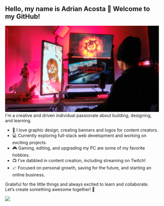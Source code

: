 ## Hello, my name is Adrian Acosta 👋 Welcome to my GitHub!
<div align="center">  
  <img src="https://github.com/acacost8/acacost8/blob/main/IMG_6023.jpg" alt="My setup" width="800">  
</div>
I'm a creative and driven individual passionate about building, designing, and learning.  

- 🎨 I love graphic design, creating banners and logos for content creators.  
- 💻 Currently exploring full-stack web development and working on exciting projects.  
- 🎮 Gaming, editing, and upgrading my PC are some of my favorite hobbies.  
- 📺 I’ve dabbled in content creation, including streaming on Twitch! 
- 📈 Focused on personal growth, saving for the future, and starting an online business.  

Grateful for the little things and always excited to learn and collaborate. Let’s create something awesome together! 🚀  

<img src= "https://github-readme-stats.vercel.app/api?username=acacost8&&show_icons=true&title_color=ffffff&icon_color=bb2acf&text_color=daf7dc&bg_color=151515">